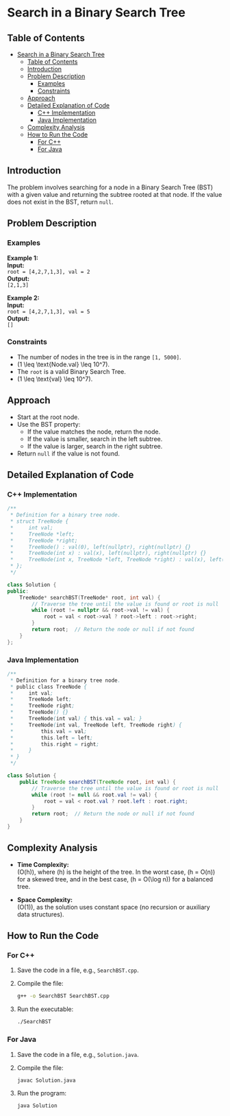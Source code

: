 # Search in a Binary Search Tree

## Table of Contents

- [Search in a Binary Search Tree](#search-in-a-binary-search-tree)
  - [Table of Contents](#table-of-contents)
  - [Introduction](#introduction)
  - [Problem Description](#problem-description)
    - [Examples](#examples)
    - [Constraints](#constraints)
  - [Approach](#approach)
  - [Detailed Explanation of Code](#detailed-explanation-of-code)
    - [C++ Implementation](#c-implementation)
    - [Java Implementation](#java-implementation)
  - [Complexity Analysis](#complexity-analysis)
  - [How to Run the Code](#how-to-run-the-code)
    - [For C++](#for-c)
    - [For Java](#for-java)

## Introduction

The problem involves searching for a node in a Binary Search Tree (BST) with a given value and returning the subtree rooted at that node. If the value does not exist in the BST, return `null`.

## Problem Description

### Examples

**Example 1:**  
**Input:**  
`root = [4,2,7,1,3], val = 2`  
**Output:**  
`[2,1,3]`

**Example 2:**  
**Input:**  
`root = [4,2,7,1,3], val = 5`  
**Output:**  
`[]`

### Constraints

- The number of nodes in the tree is in the range `[1, 5000]`.
- \(1 \leq \text{Node.val} \leq 10^7\).
- The `root` is a valid Binary Search Tree.
- \(1 \leq \text{val} \leq 10^7\).

## Approach

- Start at the root node.
- Use the BST property:
  - If the value matches the node, return the node.
  - If the value is smaller, search in the left subtree.
  - If the value is larger, search in the right subtree.
- Return `null` if the value is not found.

## Detailed Explanation of Code

### C++ Implementation

```cpp
/**
 * Definition for a binary tree node.
 * struct TreeNode {
 *     int val;
 *     TreeNode *left;
 *     TreeNode *right;
 *     TreeNode() : val(0), left(nullptr), right(nullptr) {}
 *     TreeNode(int x) : val(x), left(nullptr), right(nullptr) {}
 *     TreeNode(int x, TreeNode *left, TreeNode *right) : val(x), left(left), right(right) {}
 * };
 */

class Solution {
public:
    TreeNode* searchBST(TreeNode* root, int val) {
        // Traverse the tree until the value is found or root is null
        while (root != nullptr && root->val != val) {
            root = val < root->val ? root->left : root->right;
        }
        return root;  // Return the node or null if not found
    }
};
```

### Java Implementation

```java
/**
 * Definition for a binary tree node.
 * public class TreeNode {
 *     int val;
 *     TreeNode left;
 *     TreeNode right;
 *     TreeNode() {}
 *     TreeNode(int val) { this.val = val; }
 *     TreeNode(int val, TreeNode left, TreeNode right) {
 *         this.val = val;
 *         this.left = left;
 *         this.right = right;
 *     }
 * }
 */

class Solution {
    public TreeNode searchBST(TreeNode root, int val) {
        // Traverse the tree until the value is found or root is null
        while (root != null && root.val != val) {
            root = val < root.val ? root.left : root.right;
        }
        return root;  // Return the node or null if not found
    }
}
```

## Complexity Analysis

- **Time Complexity:**  
  \(O(h)\), where \(h\) is the height of the tree. In the worst case, \(h = O(n)\) for a skewed tree, and in the best case, \(h = O(\log n)\) for a balanced tree.

- **Space Complexity:**  
  \(O(1)\), as the solution uses constant space (no recursion or auxiliary data structures).

## How to Run the Code

### For C++

1. Save the code in a file, e.g., `SearchBST.cpp`.
2. Compile the file:

   ```bash
   g++ -o SearchBST SearchBST.cpp
   ```

3. Run the executable:

   ```bash
   ./SearchBST
   ```

### For Java

1. Save the code in a file, e.g., `Solution.java`.
2. Compile the file:

   ```bash
   javac Solution.java
   ```

3. Run the program:

   ```bash
   java Solution
   ```
